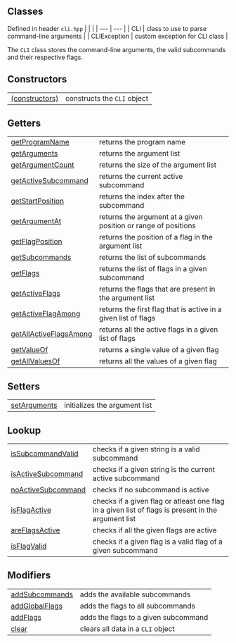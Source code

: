 ## Classes
Defined in header `cli.hpp`
| | |
| --- | --- |
| CLI | class to use to parse command-line arguments |
| CLIException | custom exception for CLI class |

The `CLI` class stores the command-line arguments, the valid subcommands and their respective flags. 

## Constructors
| | |
| --- | --- |
| [(constructors)](Constructors/constructors.md) | constructs the `CLI` object |

## Getters
| | |
| --- | --- |
| [getProgramName](Getters/getProgramName.md) | returns the program name |
| [getArguments](Getters/getArguments.md) | returns the argument list |
| [getArgumentCount](Getters/getArgumentCount.md) | returns the size of the argument list |
| [getActiveSubcommand](Getters/getActiveSubcommand.md) | returns the current active subcommand |
| [getStartPosition](Getters/getStartPosition.md) | returns the index after the subcommand |
| [getArgumentAt](Getters/getArgumentAt.md) | returns the argument at a given position or range of positions |
| [getFlagPosition](Getters/getFlagPosition.md) | returns the position of a flag in the argument list |
| [getSubcommands](Getters/getSubcommands.md) | returns the list of subcommands |
| [getFlags](Getters/getFlags.md) | returns the list of flags in a given subcommand
| [getActiveFlags](Getters/getActiveFlags.md) | returns the flags that are present in the argument list |
| [getActiveFlagAmong](Getters/getActiveFlagAmong.md) | returns the first flag that is active in a given list of flags |
| [getAllActiveFlagsAmong](Getters/getAllActiveFlagsAmong.md) | returns all the active flags in a given list of flags |
| [getValueOf](Getters/getValueOf.md) | returns a single value of a given flag |
| [getAllValuesOf](Getters/getAllValuesOf.md) | returns all the values of a given flag |

## Setters
| | |
| --- | --- |
| [setArguments](Setters/setArguments.md) | initializes the argument list |

## Lookup
| | |
| --- | --- |
| [isSubcommandValid](Lookup/isSubcommandValid.md) | checks if a given string is a valid subcommand |
| [isActiveSubcommand](Lookup/isActiveSubcommand.md) | checks if a given string is the current active subcommand |
| [noActiveSubcommand](Lookup/noActiveSubcommand.md) | checks if no subcommand is active |
| [isFlagActive](Lookup/isFlagActive.md) | checks if a given flag or atleast one flag in a given list of flags is present in the argument list |
| [areFlagsActive](Lookup/areFlagsActive.md) | checks if all the given flags are active |
| [isFlagValid](Lookup/isFlagValid.md) | checks if a given flag is a valid flag of a given subcommand |

## Modifiers
| | |
| --- | --- |
| [addSubcommands](Modifiers/addSubcommands.md) | adds the available subcommands |
| [addGlobalFlags](Modifiers/addGlobalFlags.md) | adds the flags to all subcommands |
| [addFlags](Modifiers/addFlags.md) | adds the flags to a given subcommand |
| [clear](Modifiers/clear.md) | clears all data in a `CLI` object |